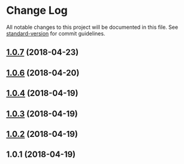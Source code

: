 # Change Log

All notable changes to this project will be documented in this file. See [standard-version](https://github.com/conventional-changelog/standard-version) for commit guidelines.

<a name="1.0.7"></a>
## [1.0.7](https://github.com/cicada-fe/vue-basic-table/compare/v1.0.6...v1.0.7) (2018-04-23)



<a name="1.0.6"></a>
## [1.0.6](https://github.com/cicada-fe/vue-basic-table/compare/v1.0.4...v1.0.6) (2018-04-20)



<a name="1.0.4"></a>
## [1.0.4](https://github.com/cicada-fe/vue-basic-table/compare/v1.0.3...v1.0.4) (2018-04-19)



<a name="1.0.3"></a>
## [1.0.3](https://github.com/cicada-fe/vue-basic-table/compare/v1.0.2...v1.0.3) (2018-04-19)



<a name="1.0.2"></a>
## [1.0.2](https://github.com/cicada-fe/vue-basic-table/compare/v1.0.1...v1.0.2) (2018-04-19)



<a name="1.0.1"></a>
## 1.0.1 (2018-04-19)
